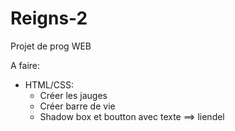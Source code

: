 # Reigns-2
Projet de prog WEB

A faire:
  - HTML/CSS:
    - Créer les jauges
    - Créer barre de vie
    - Shadow box et boutton avec texte ==> liendel
